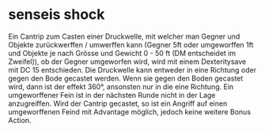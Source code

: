# senseis shock
Ein Cantrip zum Casten einer Druckwelle, mit welcher man Gegner und Objekte zurückwerffen / umwerffen kann (Gegner 5ft oder umgeworffen 1ft und Objekte je nach Grösse und Gewicht 0 - 50 ft (DM entscheidet im Zweifel)), ob der Gegner umgeworfen wird, wird mit einem Dexteritysave mit DC 15 entschieden.
Die Druckwelle kann entweder in eine Richtung oder gegen den Bode gecastet werden. Wenn sie gegen den Boden gecastet wird, dann ist der effekt 360°, ansonsten nur in die eine Richtung.
Ein umgeworffener Fein ist in der nächsten Runde nicht in der Lage anzugreiffen. Wird der Cantrip gecastet, so ist ein Angriff auf einen umgeworffenen Feind mit Advantage möglich, jedoch keine weitere Bonus Action.